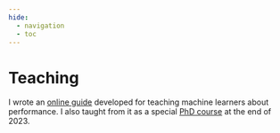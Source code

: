 ```yaml
---
hide:
  - navigation
  - toc
---
```


# Teaching

I wrote an [online guide][0] developed for teaching machine learners about performance.
I also taught from it as a special [PhD course][1] at the end of 2023.

[0]: https://absorensen.github.io/the-guide/
[1]: https://absorensen.github.io/real-time-visual-and-machine-learning-systems/
